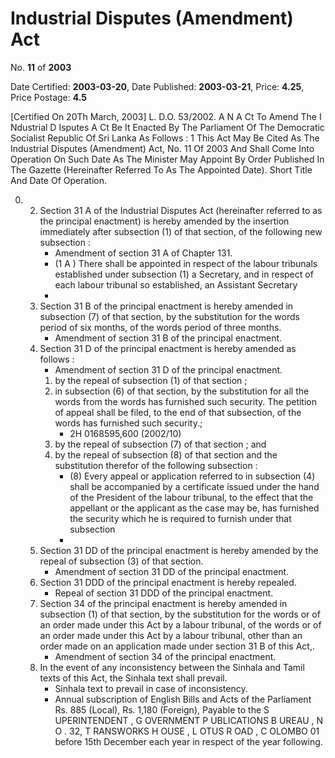# Industrial Disputes (Amendment) Act

No. **11** of **2003**

Date Certified: **2003-03-20**, Date Published: **2003-03-21**, Price: **4.25**, Price Postage: **4.5**

[Certified On 20Th March, 2003]
L. D.O. 53/2002.
A N  A Ct   To   Amend   The  I Ndustrial  D Isputes  A Ct
Be It Enacted By The Parliament Of The Democratic Socialist Republic Of Sri Lanka As Follows :
1 This Act May Be Cited As The Industrial Disputes (Amendment)  Act, No. 11 Of 2003 And Shall Come Into Operation On Such Date As The Minister May Appoint By Order Published In The Gazette (Hereinafter Referred To As The Appointed Date).
Short Title And Date Of Operation.

0. 
    2. Section 31 A  of the Industrial Disputes Act (hereinafter referred to as the principal enactment) is hereby amended by the insertion immediately after subsection (1) of that section, of the following new subsection :
        - Amendment of section 31 A  of Chapter 131.
        - (1 A ) There shall be appointed in respect of the labour tribunals established under subsection (1) a Secretary, and in respect of each labour tribunal so established, an Assistant Secretary
        - 
    3. Section 31 B  of the principal enactment is hereby amended in subsection (7) of that section, by the substitution for the words period of six months, of the words period of three   months.
        - Amendment of section 31 B  of the principal enactment.
    4. Section 31 D  of the principal enactment is hereby amended as follows :
        - Amendment of section 31 D  of the principal enactment.
        1. by the repeal of subsection (1) of that section ;
        2. in subsection (6) of that section, by the substitution for all the words from the words has furnished such security. The petition of appeal shall be filed, to the end of that subsection, of the words has furnished such security.;
            - 2H 0168595,600 (2002/10)
        3. by the repeal of subsection (7) of that section ; and
        4. by the repeal of subsection (8) of that section and the substitution therefor of the following subsection :
            - (8) Every appeal or application referred to in subsection (4) shall be accompanied by a certificate issued under the hand of the President of the labour tribunal, to the effect that the appellant or the applicant as the case may be, has furnished the security which he is required to furnish under that subsection
            - 
    5. Section 31 DD  of the principal enactment is hereby amended by the repeal of subsection (3) of that section.
        - Amendment of section 31 DD  of the principal enactment.
    6. Section 31 DDD  of the principal enactment is hereby repealed.
        - Repeal of section 31 DDD  of the principal enactment.
    7. Section 34 of the principal enactment is hereby amended in subsection (1) of that section, by the substitution for the words or of an order made under this Act by a labour tribunal, of the words or of an order made under this Act by a labour tribunal, other than an order made on an application made under section 31 B   of this Act,.
        - Amendment of section 34 of the principal enactment.
    8. In the event of any inconsistency between the Sinhala and Tamil texts of this Act, the Sinhala text shall prevail.
        - Sinhala text  to prevail in case of inconsistency.
        - Annual subscription of English Bills and Acts of the Parliament Rs. 885 (Local), Rs. 1,180 (Foreign), Payable to the S UPERINTENDENT , G OVERNMENT  P UBLICATIONS  B UREAU , N O . 32, T RANSWORKS   H OUSE ,  L OTUS   R OAD ,  C OLOMBO  01  before  15th  December  each  year  in   respect  of the year following.